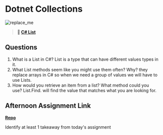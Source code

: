 # Dotnet Collections

![replace_me](https://codeworks.blob.core.windows.net/public/assets/img/illustrations/placeholder.svg)

> **📖 [C# List](https://codeworksacademy.com/fs-student-guide/resources/wk10/02-List-Methods)**

## Questions

1. What is a List in C#?
List is a type that can have different values types in it. 
2. What List methods seem like you might use them often? Why?
they replace arrays in C# so when we need a group of values we will have to use Lists. 
3. How would you retrieve an item from a list? What method could you use?
List.Find. will find the value that matches what you are looking for. 
## Afternoon Assignment Link

**[Repo](https://github.com/BDVassar/GregsList-dotnet)**

Identify at least 1 takeaway from today's assignment
